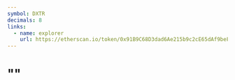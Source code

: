 ```yaml
---
symbol: DXTR
decimals: 8
links:
  - name: explorer
    url: https://etherscan.io/token/0x91B9C68D3dad6Ae215b9c2cE65dAf9beF875E514
---
```


# ""
